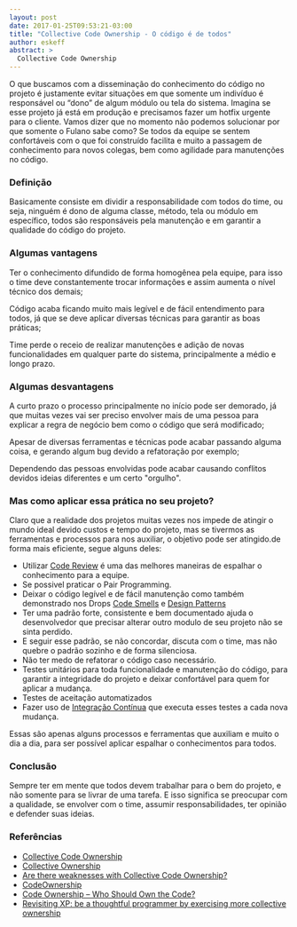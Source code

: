 ```yaml
---
layout: post
date: 2017-01-25T09:53:21-03:00
title: "Collective Code Ownership - O código é de todos"
author: eskeff
abstract: >
  Collective Code Ownership
---
```


O que buscamos com a disseminação do conhecimento do código no projeto é justamente evitar situações em que somente um indivíduo é responsável ou “dono” de algum módulo ou tela do sistema. Imagina se esse projeto já está em produção e precisamos fazer um hotfix urgente para o cliente. Vamos dizer que no momento não podemos solucionar por que somente o Fulano sabe como?
Se todos da equipe se sentem confortáveis com o que foi construído facilita e muito a passagem de conhecimento para novos colegas, bem como agilidade para manutenções no código.

### Definição

Basicamente consiste em dividir a responsabilidade com todos do time, ou seja, ninguém é dono de alguma classe, método, tela  ou módulo em específico, todos são responsáveis pela manutenção e em garantir a qualidade do código do projeto.

### Algumas vantagens
  Ter o conhecimento difundido de forma homogênea pela equipe, para isso o time deve constantemente trocar informações e assim aumenta o nível técnico dos demais;
  
  Código acaba ficando muito mais legível e de fácil entendimento para todos, já que se deve aplicar diversas técnicas para garantir as boas práticas;
  
  Time perde o receio de realizar manutenções e adição de novas funcionalidades em qualquer parte do sistema, principalmente a médio e longo prazo.
 
### Algumas desvantagens
  A curto prazo o processo principalmente no início pode ser demorado, já que muitas vezes vai ser preciso envolver mais de uma pessoa para explicar a regra de negócio bem como o código que será modificado;
  
  Apesar de diversas ferramentas e técnicas pode acabar passando alguma coisa, e gerando algum bug devido a refatoração por exemplo;
  
  Dependendo das pessoas envolvidas pode acabar causando conflitos devidos ideias diferentes e um certo "orgulho".
  


### Mas como aplicar essa prática no seu projeto?

Claro que a realidade dos projetos muitas vezes nos impede de atingir o mundo ideal devido custos e tempo do projeto, mas se tivermos as ferramentas e processos para nos auxiliar, o objetivo pode ser atingido.de forma mais eficiente, segue alguns deles:

 - Utilizar [Code Review](http://cwisoftware.github.io/drops/code-review) é uma das melhores maneiras de espalhar o conhecimento para a equipe.
 - Se possivel praticar o Pair Programming.
 - Deixar o código legível e de fácil manutenção como também demonstrado nos Drops [Code Smells](http://cwisoftware.github.io/drops/codesmells-dry-kiss)  e  [Design Patterns](http://cwisoftware.github.io/drops/design-patterns) 
 - Ter uma padrão forte, consistente e bem documentado ajuda o desenvolvedor que precisar alterar outro modulo de seu projeto não se sinta perdido. 
 - E seguir esse padrão, se não concordar, discuta com o time, mas não quebre o padrão sozinho e de forma silenciosa.
 - Não ter medo de refatorar o código caso necessário.
 - Testes unitários para toda funcionalidade e manutenção do código, para garantir a integridade do projeto e deixar confortável para quem for aplicar a mudança.
 - Testes de aceitação automatizados 
 - Fazer uso de [Integração Contínua](http://cwisoftware.github.io/drops/maturidade-integracao-continua) que executa esses testes a cada nova mudança.

Essas são apenas alguns processos e ferramentas que auxiliam e muito o dia a dia, para ser possível aplicar espalhar o conhecimentos para todos.

### Conclusão

Sempre ter em mente que todos devem trabalhar para o bem do projeto, e não somente para se livrar de uma tarefa.
E isso significa se preocupar com a qualidade, se envolver com o time, assumir responsabilidades, ter opinião e defender suas ideias. 

### Referências

 - [Collective Code Ownership](http://wiki.c2.com/?CollectiveCodeOwnership)
 - [Collective Ownership](http://www.extremeprogramming.org/rules/collective.html)
 - [Are there weaknesses with Collective Code Ownership?](https://www.infoq.com/news/2008/05/weaknesses_collective_code) 
 - [CodeOwnership](https://www.martinfowler.com/bliki/CodeOwnership.html)
 - [Code Ownership – Who Should Own the Code?](http://swreflections.blogspot.com.br/2013/04/code-ownership-who-should-own-code.html)
 - [Revisiting XP: be a thoughtful programmer by exercising more collective ownership](https://www.infoq.com/articles/revisit-p-collective)





